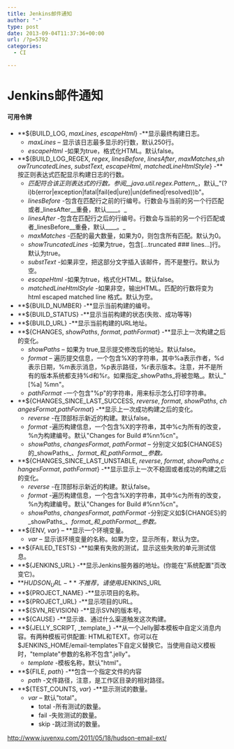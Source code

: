 ```yaml
---
title: Jenkins邮件通知
author: "-"
type: post
date: 2013-09-04T11:37:36+00:00
url: /?p=5792
categories:
  - CI

---
```

# Jenkins邮件通知
#### 可用令牌

  * **${BUILD_LOG, _maxLines_, _escapeHtml_} -**显示最终构建日志。 
      * _maxLines_ – 显示该日志最多显示的行数，默认250行。
      * _escapeHtml_ -如果为true，格式化HTML。默认false。
  * **${BUILD_LOG_REGEX, _regex_, _linesBefore_, _linesAfter_, _maxMatches_,_showTruncatedLines_, _substText_, _escapeHtml_, _matchedLineHtmlStyle_} -**按正则表达式匹配显示构建日志的行数。 
      * _匹配符合该正则表达式的行数。参阅__java.util.regex.Pattern__，默认_"(?i)b(error|exception|fatal|fail(ed|ure)|un(defined|resolved))b"。
      * _linesBefore_ -包含在匹配行之前的行编号。行数会与当前的另一个行匹配或者_linesAfter__重叠，默认____。_
      * _linesAfter_ -包含在匹配行之后的行编号。行数会与当前的另一个行匹配或者_linesBefore__重叠，默认____。_
      * _maxMatches_ -匹配的最大数量，如果为0，则包含所有匹配。默认为0。
      * _showTruncatedLines_ -如果为true，包含[...truncated ### lines...]行。默认为true。
      * _substText_ -如果非空，把这部分文字插入该邮件，而不是整行。默认为空。
      * _escapeHtml_ -如果为true，格式化HTML。默认false。
      * _matchedLineHtmlStyle_ -如果非空，输出HTML。匹配的行数将变为 html escaped matched line 格式。默认为空。
  * **${BUILD_NUMBER} -**显示当前构建的编号。
  * **${BUILD_STATUS} -**显示当前构建的状态(失败、成功等等)
  * **${BUILD_URL} -**显示当前构建的URL地址。
  * **${CHANGES, _showPaths_, _format_, _pathFormat_} -**显示上一次构建之后的变化。 
      * _showPaths_ – 如果为 true,显示提交修改后的地址。默认false。
      * _format_ – 遍历提交信息，一个包含%X的字符串，其中%a表示作者，%d表示日期，%m表示消息，%p表示路径，%r表示版本。注意，并不是所有的版本系统都支持%d和%r。如果指定_showPaths_将被忽略_。默认_"[%a] %mn"。
      * _pathFormat_ -一个包含"%p"的字符串，用来标示怎么打印字符串。
  * **${CHANGES_SINCE_LAST_SUCCESS, _reverse_, _format_, _showPaths_, _changesFormat_,_pathFormat_} -**显示上一次成功构建之后的变化。 
      * _reverse_ -在顶部标示新近的构建。默认false。
      * _format_ -遍历构建信息，一个包含%X的字符串，其中%c为所有的改变，%n为构建编号。默认"Changes for Build #%nn%cn"。
      * _showPaths_, _changesFormat_, _pathFormat_ – 分别定义如${CHANGES}的_showPaths_、_format_和_pathFormat__参数。_
  * **${CHANGES_SINCE_LAST_UNSTABLE, _reverse_, _format_, _showPaths_,_changesFormat_, _pathFormat_} -**显示显示上一次不稳固或者成功的构建之后的变化。 
      * _reverse_ -在顶部标示新近的构建。默认false。
      * _format_ -遍历构建信息，一个包含%X的字符串，其中%c为所有的改变，%n为构建编号。默认"Changes for Build #%nn%cn"。
      * _showPaths_, _changesFormat_, _pathFormat_ -分别定义如${CHANGES}的_showPaths_、_format_和_pathFormat__参数。_
  * **${ENV, _var_} – **显示一个环境变量。 
      * _var_ – 显示该环境变量的名称。如果为空，显示所有，默认为空。
  * **${FAILED_TESTS} -**如果有失败的测试，显示这些失败的单元测试信息。
  * **${JENKINS_URL} -**显示Jenkins服务器的地址。(你能在"系统配置"页改变它)。
  * **${HUDSON_URL} -**不推荐，请使用$JENKINS_URL
  * **${PROJECT_NAME} -**显示项目的名称。
  * **${PROJECT_URL} -**显示项目的URL。
  * **${SVN_REVISION} -**显示SVN的版本号。
  * **${CAUSE} -**显示谁、通过什么渠道触发这次构建。
  * **${JELLY_SCRIPT, _template_} -**从一个Jelly脚本模板中自定义消息内容。有两种模板可供配置: HTML和TEXT。你可以在$JENKINS_HOME/email-templates下自定义替换它。当使用自动义模板时，"template"参数的名称不包含".jelly"。 
      * _template_ -模板名称，默认"html"。
  * **${FILE, _path_} -**包含一个指定文件的内容 
      * _path_ -文件路径，注意，是工作区目录的相对路径。
  * **${TEST_COUNTS, _var_} -**显示测试的数量。 
      * _var_ – 默认"total"。 
          * total -所有测试的数量。
          * fail -失败测试的数量。
          * skip -跳过测试的数量。

<http://www.juvenxu.com/2011/05/18/hudson-email-ext/>